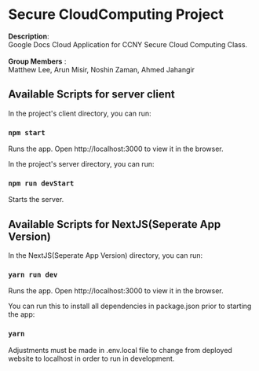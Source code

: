 # Secure CloudComputing Project
<b>Description</b>: <br> Google Docs Cloud Application for CCNY Secure Cloud Computing Class.<br />
<br>
<b>Group Members</b> : <br> Matthew Lee, Arun Misir, Noshin Zaman, Ahmed Jahangir

## Available Scripts for server client
In the project's client directory, you can run:

### `npm start`
Runs the app.
Open http://localhost:3000 to view it in the browser.

In the project's server directory, you can run:

### `npm run devStart`
Starts the server.


## Available Scripts for NextJS(Seperate App Version)
In the NextJS(Seperate App Version) directory, you can run:

### `yarn run dev`
Runs the app.
Open http://localhost:3000 to view it in the browser.

You can run this to install all dependencies in package.json prior to starting the app:
### `yarn`

Adjustments must be made in .env.local file to change from deployed website to localhost in order to run in development.
